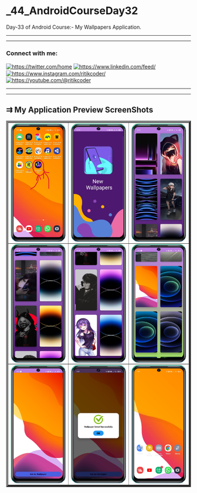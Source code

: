 # _44_AndroidCourseDay32
Day-33 of Android Course:- My Wallpapers Application.
<hr><hr>
<h3 align="left">Connect with me:</h3>
<p align="left">
<a href="https://twitter.com/https://twitter.com/home" target="blank"><img align="center" src="https://raw.githubusercontent.com/rahuldkjain/github-profile-readme-generator/master/src/images/icons/Social/twitter.svg" alt="https://twitter.com/home" height="30" width="40" /></a>
<a href="https://linkedin.com/in/https://www.linkedin.com/feed/" target="blank"><img align="center" src="https://raw.githubusercontent.com/rahuldkjain/github-profile-readme-generator/master/src/images/icons/Social/linked-in-alt.svg" alt="https://www.linkedin.com/feed/" height="30" width="40" /></a>
<a href="https://instagram.com/https://www.instagram.com/ritikcoder/" target="blank"><img align="center" src="https://raw.githubusercontent.com/rahuldkjain/github-profile-readme-generator/master/src/images/icons/Social/instagram.svg" alt="https://www.instagram.com/ritikcoder/" height="30" width="40" /></a>
<a href="https://www.youtube.com/c/https://youtube.com/@ritikcoder" target="blank"><img align="center" src="https://raw.githubusercontent.com/rahuldkjain/github-profile-readme-generator/master/src/images/icons/Social/youtube.svg" alt="https://youtube.com/@ritikcoder" height="30" width="40" /></a>
</p>
<hr><hr>
<h2>&#8649 My Application Preview ScreenShots</h2>
<table border="5px" style="border-collapse: collapse;">
  <tr>
    <td>
      <img align="center" src="https://github.com/CodeWithRitikCoder/_44_AndroidCourseDay32/blob/master/app/src/main/res/drawable/screen_shot_1.png" alt="ScreenShort 1 of Application" width="280" />
    </td>
    <td>
      <img align="center" src="https://github.com/CodeWithRitikCoder/_44_AndroidCourseDay32/blob/master/app/src/main/res/drawable/screen_shot_2.png" alt="ScreenShort 2 of Application" width="280" />
    </td>
    <td>
      <img align="center" src="https://github.com/CodeWithRitikCoder/_44_AndroidCourseDay32/blob/master/app/src/main/res/drawable/screen_shot_3.png" alt="ScreenShort 3 of Application" width="280" />
    </td>
  </tr>
  <tr>
    <td>
      <img align="center" src="https://github.com/CodeWithRitikCoder/_44_AndroidCourseDay32/blob/master/app/src/main/res/drawable/screen_shot_4.png" alt="ScreenShort 1 of Application" width="280" />
    </td>
    <td>
      <img align="center" src="https://github.com/CodeWithRitikCoder/_44_AndroidCourseDay32/blob/master/app/src/main/res/drawable/screen_shot_5.png" alt="ScreenShort 2 of Application" width="280" />
    </td>
    <td>
      <img align="center" src="https://github.com/CodeWithRitikCoder/_44_AndroidCourseDay32/blob/master/app/src/main/res/drawable/screen_shot_6.png" alt="ScreenShort 3 of Application" width="280" />
    </td>
  </tr>
  <tr>
    <td>
      <img align="center" src="https://github.com/CodeWithRitikCoder/_44_AndroidCourseDay32/blob/master/app/src/main/res/drawable/screen_shot_7.png" alt="ScreenShort 1 of Application" width="280" />
    </td>
    <td>
      <img align="center" src="https://github.com/CodeWithRitikCoder/_44_AndroidCourseDay32/blob/master/app/src/main/res/drawable/screen_shot_8.png" alt="ScreenShort 2 of Application" width="280" />
    </td>
    <td>
      <img align="center" src="https://github.com/CodeWithRitikCoder/_44_AndroidCourseDay32/blob/master/app/src/main/res/drawable/screen_shot_9.png" alt="ScreenShort 3 of Application" width="280" />
    </td>
  </tr>
</table>
